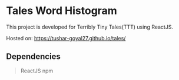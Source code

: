 # Tales Word Histogram

This project is developed for Terribly Tiny Tales(TTT) using ReactJS.

Hosted on: https://tushar-goyal27.github.io/tales/

## Dependencies
> ReactJS
> npm